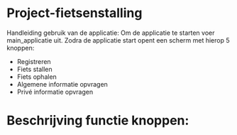 # Project-fietsenstalling

Handleiding gebruik van de applicatie:
Om de applicatie te starten voer main_applicatie uit.
Zodra de applicatie start opent een scherm met hierop 5 knoppen:
- Registreren
- Fiets stallen
- Fiets ophalen 
- Algemene informatie opvragen
- Privé informatie opvragen

# Beschrijving functie knoppen:
